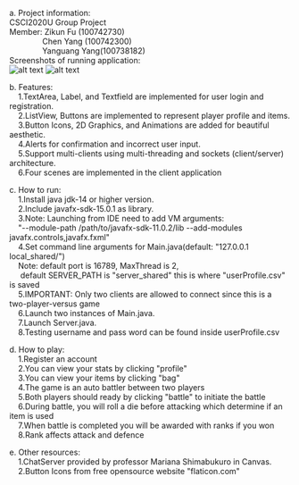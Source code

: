 a. Project information: \
CSCI2020U Group Project\
Member: Zikun Fu (100742730)\
&nbsp;&nbsp;&nbsp;&nbsp;&nbsp;&nbsp;&nbsp;&nbsp;&nbsp;&nbsp;&nbsp;&nbsp;&nbsp;&nbsp;&nbsp;Chen Yang (100742300)\
&nbsp;&nbsp;&nbsp;&nbsp;&nbsp;&nbsp;&nbsp;&nbsp;&nbsp;&nbsp;&nbsp;&nbsp;&nbsp;&nbsp;&nbsp;Yanguang Yang(100738182)
\
Screenshots of running application:\
![alt text](https://github.com/ZikunFu/CSCI2020U_GroupProject/blob/master/src/sample/resources/images/App_screenshot_1.png)
![alt text](https://github.com/ZikunFu/CSCI2020U_GroupProject/blob/master/src/sample/resources/images/App_screenshot_2.png)

b. Features: \
&nbsp;&nbsp;&nbsp;&nbsp;1.TextArea, Label, and Textfield are implemented for user login and registration.\
&nbsp;&nbsp;&nbsp;&nbsp;2.ListView, Buttons are implemented to represent player profile and items.\
&nbsp;&nbsp;&nbsp;&nbsp;3.Button Icons, 2D Graphics, and Animations are added for beautiful aesthetic.\
&nbsp;&nbsp;&nbsp;&nbsp;4.Alerts for confirmation and incorrect user input.\
&nbsp;&nbsp;&nbsp;&nbsp;5.Support multi-clients using multi-threading and sockets (client/server) architecture.\
&nbsp;&nbsp;&nbsp;&nbsp;6.Four scenes are implemented in the client application


c. How to run: \
&nbsp;&nbsp;&nbsp;&nbsp;1.Install java jdk-14 or higher version.\
&nbsp;&nbsp;&nbsp;&nbsp;2.Include javafx-sdk-15.0.1 as library.\
&nbsp;&nbsp;&nbsp;&nbsp;3.Note: Launching from IDE need to add VM arguments:\
&nbsp;&nbsp;&nbsp;&nbsp;"--module-path /path/to/javafx-sdk-11.0.2/lib --add-modules javafx.controls,javafx.fxml"\
&nbsp;&nbsp;&nbsp;&nbsp;4.Set command line arguments for Main.java(default: "127.0.0.1 local_shared/")\
&nbsp;&nbsp;&nbsp;&nbsp;Note: default port is 16789, MaxThread is 2, \
&nbsp;&nbsp;&nbsp;&nbsp; default SERVER_PATH is "server_shared" this is where "userProfile.csv" is saved\
&nbsp;&nbsp;&nbsp;&nbsp;5.IMPORTANT: Only two clients are allowed to connect since this is a two-player-versus game\
&nbsp;&nbsp;&nbsp;&nbsp;6.Launch two instances of Main.java.\
&nbsp;&nbsp;&nbsp;&nbsp;7.Launch Server.java.\
&nbsp;&nbsp;&nbsp;&nbsp;8.Testing username and pass word can be found inside userProfile.csv

d. How to play: \
&nbsp;&nbsp;&nbsp;&nbsp;1.Register an account\
&nbsp;&nbsp;&nbsp;&nbsp;2.You can view your stats by clicking "profile"\
&nbsp;&nbsp;&nbsp;&nbsp;3.You can view your items by clicking "bag"\
&nbsp;&nbsp;&nbsp;&nbsp;4.The game is an auto battler between two players\
&nbsp;&nbsp;&nbsp;&nbsp;5.Both players should ready by clicking "battle" to initiate the battle\
&nbsp;&nbsp;&nbsp;&nbsp;6.During battle, you will roll a die before attacking which determine if an item is used\
&nbsp;&nbsp;&nbsp;&nbsp;7.When battle is completed you will be awarded with ranks if you won\
&nbsp;&nbsp;&nbsp;&nbsp;8.Rank affects attack and defence

e. Other resources: \
&nbsp;&nbsp;&nbsp;&nbsp;1.ChatServer provided by professor Mariana Shimabukuro in Canvas.\
&nbsp;&nbsp;&nbsp;&nbsp;2.Button Icons from free opensource website "flaticon.com"